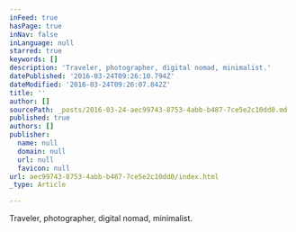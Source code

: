 ```yaml
---
inFeed: true
hasPage: true
inNav: false
inLanguage: null
starred: true
keywords: []
description: 'Traveler, photographer, digital nomad, minimalist.'
datePublished: '2016-03-24T09:26:10.794Z'
dateModified: '2016-03-24T09:26:07.842Z'
title: ''
author: []
sourcePath: _posts/2016-03-24-aec99743-8753-4abb-b487-7ce5e2c10dd0.md
published: true
authors: []
publisher:
  name: null
  domain: null
  url: null
  favicon: null
url: aec99743-8753-4abb-b487-7ce5e2c10dd0/index.html
_type: Article

---
```

Traveler, photographer, digital nomad, minimalist.
